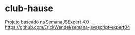 # club-hause
Projeto baseado na SemanaJSExpert 4.0 https://github.com/ErickWendel/semana-javascript-expert04
